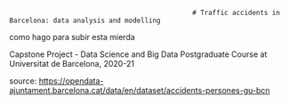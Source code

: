 
                                                  # Traffic accidents in Barcelona: data analysis and modelling

como hago para subir esta mierda

Capstone Project - Data Science and Big Data Postgraduate Course at Universitat de Barcelona, 2020-21


source: https://opendata-ajuntament.barcelona.cat/data/en/dataset/accidents-persones-gu-bcn
